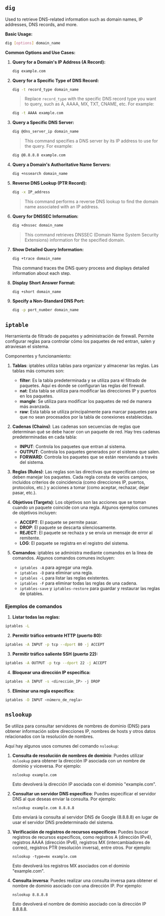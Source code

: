 ## `dig`

Used to retrieve DNS-related information such as domain names, IP addresses, DNS records, and more. 

**Basic Usage:**
```bash
dig [options] domain_name
```

**Common Options and Use Cases:**

1. **Query for a Domain's IP Address (A Record):**
   ```bash
   dig example.com
   ```

2. **Query for a Specific Type of DNS Record:**
   ```bash
   dig -t record_type domain_name
   ```
   > Replace `record_type` with the specific DNS record type you want to query, such as A, AAAA, MX, TXT, CNAME, etc. For example:
   ```bash
   dig -t AAAA example.com
   ```

3. **Query a Specific DNS Server:**
   ```bash
   dig @dns_server_ip domain_name
   ```
   > This command specifies a DNS server by its IP address to use for the query. For example:
   ```bash
   dig @8.8.8.8 example.com
   ```

4. **Query a Domain's Authoritative Name Servers:**
   ```bash
   dig +nssearch domain_name
   ```

5. **Reverse DNS Lookup (PTR Record):**
   ```bash
   dig -x IP_address
   ```
   > This command performs a reverse DNS lookup to find the domain name associated with an IP address.

6. **Query for DNSSEC Information:**
   ```bash
   dig +dnssec domain_name
   ```
   > This command retrieves DNSSEC (Domain Name System Security Extensions) information for the specified domain.

7. **Show Detailed Query Information:**
   ```bash
   dig +trace domain_name
   ```
   This command traces the DNS query process and displays detailed information about each step.

8. **Display Short Answer Format:**
   ```bash
   dig +short domain_name
   ```
9. **Specify a Non-Standard DNS Port:**
   ```bash
   dig -p port_number domain_name
   ```

## `iptable`

Herramienta de filtrado de paquetes y administración de firewall. Permite configurar reglas para controlar cómo los paquetes de red entran, salen y atraviesan el sistema. 

Componentes y funcionamiento:

1. **Tablas**: iptables utiliza tablas para organizar y almacenar las reglas. Las tablas más comunes son:
   - **filter**: Es la tabla predeterminada y se utiliza para el filtrado de paquetes. Aquí es donde se configuran las reglas del firewall.
   - **nat**: Esta tabla se utiliza para modificar las direcciones IP y puertos en los paquetes.
   - **mangle**: Se utiliza para modificar los paquetes de red de manera más avanzada.
   - **raw**: Esta tabla se utiliza principalmente para marcar paquetes para que no sean procesados por la tabla de conexiones establecidas.

2. **Cadenas (Chains)**: Las cadenas son secuencias de reglas que determinan qué se debe hacer con un paquete de red. Hay tres cadenas predeterminadas en cada tabla:
   - **INPUT**: Controla los paquetes que entran al sistema.
   - **OUTPUT**: Controla los paquetes generados por el sistema que salen.
   - **FORWARD**: Controla los paquetes que se están reenviando a través del sistema.

3. **Reglas (Rules)**: Las reglas son las directivas que especifican cómo se deben manejar los paquetes. Cada regla consta de varios campos, incluidos criterios de coincidencia (como direcciones IP, puertos, protocolos, etc.) y acciones a tomar (como aceptar, rechazar, dejar pasar, etc.).

4. **Objetivos (Targets)**: Los objetivos son las acciones que se toman cuando un paquete coincide con una regla. Algunos ejemplos comunes de objetivos incluyen:
   - **ACCEPT**: El paquete se permite pasar.
   - **DROP**: El paquete se descarta silenciosamente.
   - **REJECT**: El paquete se rechaza y se envía un mensaje de error al remitente.
   - **LOG**: El paquete se registra en el registro del sistema.

5. **Comandos**: iptables se administra mediante comandos en la línea de comandos. Algunos comandos comunes incluyen:
   - `iptables -A` para agregar una regla.
   - `iptables -D` para eliminar una regla.
   - `iptables -L` para listar las reglas existentes.
   - `iptables -F` para eliminar todas las reglas de una cadena.
   - `iptables-save` y `iptables-restore` para guardar y restaurar las reglas de iptables.

### Ejemplos de comandos

1. **Listar todas las reglas:**
```bash
iptables -L
```

2. **Permitir tráfico entrante HTTP (puerto 80):**
```bash
iptables -A INPUT -p tcp --dport 80 -j ACCEPT
```

3. **Permitir tráfico saliente SSH (puerto 22):**
```bash
iptables -A OUTPUT -p tcp --dport 22 -j ACCEPT
```

4. **Bloquear una dirección IP específica:**
```bash
iptables -A INPUT -s <dirección_IP> -j DROP
```

5. **Eliminar una regla específica:**
```bash
iptables -D INPUT <número_de_regla>
```

## `nslookup`

Se utiliza para consultar servidores de nombres de dominio (DNS) para obtener información sobre direcciones IP, nombres de hosts y otros datos relacionados con la resolución de nombres.

Aquí hay algunos usos comunes del comando `nslookup`:

1. **Consulta de resolución de nombres de dominio**: Puedes utilizar `nslookup` para obtener la dirección IP asociada con un nombre de dominio y viceversa. Por ejemplo:
   ```
   nslookup example.com
   ```
   Esto devolverá la dirección IP asociada con el dominio "example.com".

2. **Consultar un servidor DNS específico**: Puedes especificar el servidor DNS al que deseas enviar la consulta. Por ejemplo:
   ```
   nslookup example.com 8.8.8.8
   ```
   Esto enviará la consulta al servidor DNS de Google (8.8.8.8) en lugar de usar el servidor DNS predeterminado del sistema.

3. **Verificación de registros de recursos específicos**: Puedes buscar registros de recursos específicos, como registros A (dirección IPv4), registros AAAA (dirección IPv6), registros MX (intercambiadores de correo), registros PTR (resolución inversa), entre otros. Por ejemplo:
   ```
   nslookup -type=mx example.com
   ```
   Esto devolverá los registros MX asociados con el dominio "example.com".

4. **Consulta inversa**: Puedes realizar una consulta inversa para obtener el nombre de dominio asociado con una dirección IP. Por ejemplo:
   ```
   nslookup 8.8.8.8
   ```
   Esto devolverá el nombre de dominio asociado con la dirección IP 8.8.8.8.
